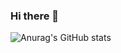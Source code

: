### Hi there 👋


![Anurag's GitHub stats](https://github-readme-stats.vercel.app/api?username=Yachi-qwq&show_icons=true&theme=tokyonight)
